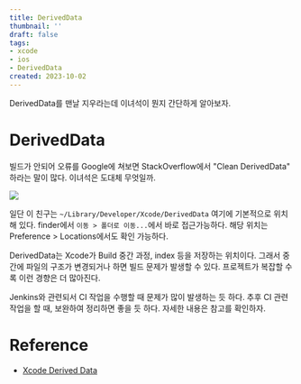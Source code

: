 ```yaml
---
title: DerivedData
thumbnail: ''
draft: false
tags:
- xcode
- ios
- DerivedData
created: 2023-10-02
---
```


DerivedData를 맨날 지우라는데 이녀석이 뭔지 간단하게 알아보자.

# DerivedData

빌드가 안되어 오류를 Google에 쳐보면 StackOverflow에서 "Clean DerivedData" 하라는 말이 많다. 이녀석은 도대체 무엇일까.

![](XcodeProject_23_DerivedData_0.png)

일단 이 친구는 `~/Library/Developer/Xcode/DerivedData` 여기에 기본적으로 위치해 있다. finder에서 `이동 > 폴더로 이동...`에서 바로 접근가능하다. 해당 위치는 Preference > Locations에서도 확인 가능하다.

DerivedData는 Xcode가 Build 중간 과정, index 등을 저장하는 위치이다. 그래서 중간에 파일의 구조가 변경되거나 하면 빌드 문제가 발생할 수 있다. 프로젝트가 복잡할 수록 이런 경향은 더 많아진다.

Jenkins와 관련되서 CI 작업을 수행할 때 문제가 많이 발생하는 듯 하다. 추후 CI 관련 작업을 할 때, 보완하여 정리하면 좋을 듯 하다. 자세한 내용은 참고를 확인하자.

# Reference

* [Xcode Derived Data](https://mgrebenets.github.io/mobile%20ci/2015/02/01/xcode-derived-data)
